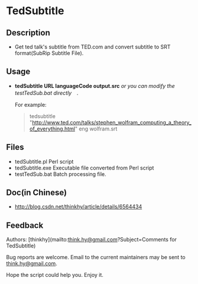 TedSubtitle
====================

Description
--------------
  * Get ted talk's subtitle from TED.com and convert subtitle to SRT format(SubRip Subtitle File). 

Usage
--------
 * **tedSubtitle URL languageCode output.src** *or you can modify the testTedSub.bat directly*　.

   For example:

    >  tedsubtitle "http://www.ted.com/talks/stephen_wolfram_computing_a_theory_of_everything.html"  eng wolfram.srt 

Files
--------
  * tedSubtitle.pl   Perl script   
  * tedSubtitle.exe  Executable file converted from Perl script
  * testTedSub.bat   Batch processing file.

Doc(in Chinese)
-----------------
  * http://blog.csdn.net/thinkhy/article/details/6564434   


Feedback
-------------

Authors: [thinkhy](mailto:think.hy@gmail.com?Subject=Comments for TedSubtitle)

Bug reports are welcome. Email to the current maintainers may be sent to <think.hy@gmail.com>.

Hope the script could help you. Enjoy it.

